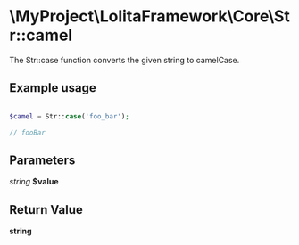 \MyProject\LolitaFramework\Core\Str::camel
===

The Str::case function converts the given string to camelCase.

Example usage
---
```php

$camel = Str::case('foo_bar');

// fooBar
```

Parameters
---
_string_  __$value__

Return Value
---
__string__
